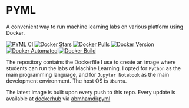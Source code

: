 # PYML
A convenient way to run machine learning labs on various platform using Docker.

[![PYML CI](https://github.com/a-mhamdi/pyml/actions/workflows/docker-image.yml/badge.svg)](https://github.com/a-mhamdi/pyml/actions/workflows/docker-image.yml)
[![Docker Stars](https://img.shields.io/docker/stars/abmhamdi/pyml)](https://hub.docker.com/r/abmhamdi/pyml)
[![Docker Pulls](https://img.shields.io/docker/pulls/abmhamdi/pyml)](https://hub.docker.com/r/abmhamdi/pyml)
[![Docker Version](https://img.shields.io/docker/v/abmhamdi/pyml?sort=semver)](https://hub.docker.com/r/abmhamdi/pyml)
[![Docker Automated](https://img.shields.io/docker/cloud/automated/abmhamdi/pyml)](https://hub.docker.com/r/abmhamdi/pyml)
[![Docker Build](https://img.shields.io/docker/cloud/build/abmhamdi/pyml)](https://hub.docker.com/r/abmhamdi/pyml)


The repository contains the Dockerfile I use to create an image where students can run the labs of Machine Learning. I opted for `Python` as the main programming language, and for `Jupyter Notebook` as the main development environment. The host OS is `Ubuntu`.

The latest image is built upon every push to this repo. Every update is available at [dockerhub](https://hub.docker.com/) via [abmhamdi/pyml](https://hub.docker.com/repository/docker/abmhamdi/pyml)
